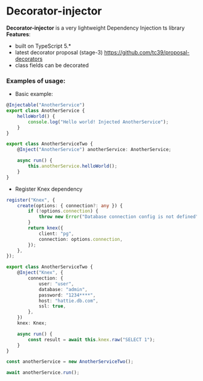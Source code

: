 # Decorator-injector
**Decorator-injector** is a very lightweight Dependency Injection ts library\
**Features**:
- built on TypeScript 5.*
- latest decorator proposal (stage-3) https://github.com/tc39/proposal-decorators 
- class fields can be decorated

### Examples of usage:
- Basic example:
```typescript
@Injectable("AnotherService")
export class AnotherService {
    helloWorld() {
        console.log("Hello world! Injected AnotherService");
    }
}

export class AnotherServiceTwo {
    @Inject("AnotherService") anotherService: AnotherService;

    async run() {
        this.anotherService.helloWorld();
    }
}
```
- Register Knex dependency
```typescript
register("Knex", {
    create(options: { connection?: any }) {
        if (!options.connection) {
            throw new Error("Database connection config is not defined");
        }
        return knex({
            client: "pg",
            connection: options.connection,
        });
    },
});

export class AnotherServiceTwo {
    @Inject("Knex", {
        connection: {
            user: "user",
            database: "admin",
            password: "1234****",
            host: "hattie.db.com",
            ssl: true,
        },
    })
    knex: Knex;

    async run() {
        const result = await this.knex.raw("SELECT 1");
    }
}

const anotherService = new AnotherServiceTwo();

await anotherService.run();

```

